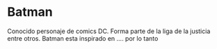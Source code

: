 # Batman

Conocido personaje de comics DC. Forma parte de la liga de la justicia entre otros. Batman esta inspirado en .... por lo tanto 
